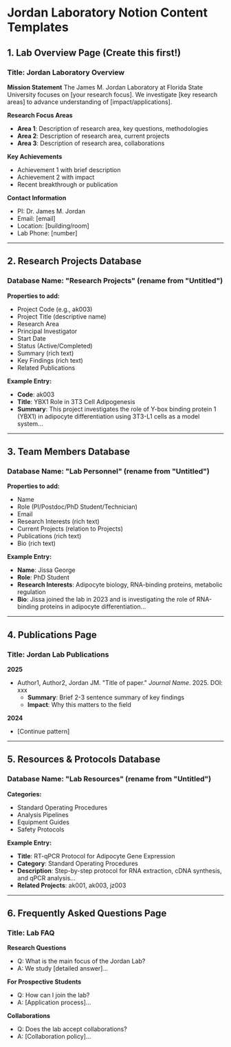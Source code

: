 # Jordan Laboratory Notion Content Templates

## 1. Lab Overview Page (Create this first!)

### Title: Jordan Laboratory Overview

**Mission Statement**
The James M. Jordan Laboratory at Florida State University focuses on [your research focus]. We investigate [key research areas] to advance understanding of [impact/applications].

**Research Focus Areas**
- **Area 1**: Description of research area, key questions, methodologies
- **Area 2**: Description of research area, current projects
- **Area 3**: Description of research area, collaborations

**Key Achievements**
- Achievement 1 with brief description
- Achievement 2 with impact
- Recent breakthrough or publication

**Contact Information**
- PI: Dr. James M. Jordan
- Email: [email]
- Location: [building/room]
- Lab Phone: [number]

---

## 2. Research Projects Database

### Database Name: "Research Projects" (rename from "Untitled")

**Properties to add:**
- Project Code (e.g., ak003)
- Project Title (descriptive name)
- Research Area
- Principal Investigator
- Start Date
- Status (Active/Completed)
- Summary (rich text)
- Key Findings (rich text)
- Related Publications

**Example Entry:**
- **Code**: ak003
- **Title**: YBX1 Role in 3T3 Cell Adipogenesis
- **Summary**: This project investigates the role of Y-box binding protein 1 (YBX1) in adipocyte differentiation using 3T3-L1 cells as a model system...

---

## 3. Team Members Database

### Database Name: "Lab Personnel" (rename from "Untitled")

**Properties to add:**
- Name
- Role (PI/Postdoc/PhD Student/Technician)
- Email
- Research Interests (rich text)
- Current Projects (relation to Projects)
- Publications (rich text)
- Bio (rich text)

**Example Entry:**
- **Name**: Jissa George
- **Role**: PhD Student
- **Research Interests**: Adipocyte biology, RNA-binding proteins, metabolic regulation
- **Bio**: Jissa joined the lab in 2023 and is investigating the role of RNA-binding proteins in adipocyte differentiation...

---

## 4. Publications Page

### Title: Jordan Lab Publications

**2025**
- Author1, Author2, Jordan JM. "Title of paper." *Journal Name*. 2025. DOI: xxx
  - **Summary**: Brief 2-3 sentence summary of key findings
  - **Impact**: Why this matters to the field

**2024**
- [Continue pattern]

---

## 5. Resources & Protocols Database

### Database Name: "Lab Resources" (rename from "Untitled")

**Categories:**
- Standard Operating Procedures
- Analysis Pipelines
- Equipment Guides
- Safety Protocols

**Example Entry:**
- **Title**: RT-qPCR Protocol for Adipocyte Gene Expression
- **Category**: Standard Operating Procedures
- **Description**: Step-by-step protocol for RNA extraction, cDNA synthesis, and qPCR analysis...
- **Related Projects**: ak001, ak003, jz003

---

## 6. Frequently Asked Questions Page

### Title: Lab FAQ

**Research Questions**
- Q: What is the main focus of the Jordan Lab?
- A: We study [detailed answer]...

**For Prospective Students**
- Q: How can I join the lab?
- A: [Application process]...

**Collaborations**
- Q: Does the lab accept collaborations?
- A: [Collaboration policy]... 